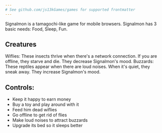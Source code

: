 ```yaml
---
# See github.com/js13kGames/games for supported frontmatter
---
```

Signalmon is a tamagochi-like game for mobile browsers. Signalmon has 3 basic needs: Food, Sleep, Fun.

## Creatures

Wiflies: These insects thrive when there's a network connection. If you are offline, they starve and die. They decrease Signalmon's mood.
Buzzards: These reptiles appear when there are loud noises. When it's quiet, they sneak away. They increase Signalmon's mood.

## Controls:
- Keep it happy to earn money
- Buy a toy and play around with it
- Feed him dead wiflies
- Go offline to get rid of flies
- Make loud noises to attract buzzards
- Upgrade its bed so it sleeps better